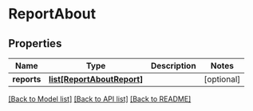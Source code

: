 # ReportAbout

## Properties
Name | Type | Description | Notes
------------ | ------------- | ------------- | -------------
**reports** | [**list[ReportAboutReport]**](ReportAboutReport.md) |  | [optional] 

[[Back to Model list]](../README.md#documentation-for-models) [[Back to API list]](../README.md#documentation-for-api-endpoints) [[Back to README]](../README.md)


